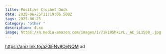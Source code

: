 ```yaml
---
title: Positive Crochet Duck
date: 2025-06-25T11:19:06.588Z
tags: 2025-06-25
Category: "other "
description: 4.xx
image: https://m.media-amazon.com/images/I/71k18ShkLrL._AC_SL1500_.jpg
---
```

https://amzlink.to/az0lENv8OeNQM  ad